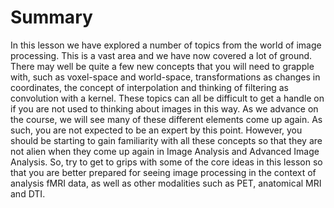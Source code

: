 # Summary

In this lesson we have explored a number of topics from the world of image processing. This is a vast area and we have now covered a lot of ground. There may well be quite a few new concepts that you will need to grapple with, such as voxel-space and world-space, transformations as changes in coordinates, the concept of interpolation and thinking of filtering as convolution with a kernel. These topics can all be difficult to get a handle on if you are not used to thinking about images in this way. As we advance on the course, we will see many of these different elements come up again. As such, you are not expected to be an expert by this point. However, you should be starting to gain familiarity with all these concepts so that they are not alien when they come up again in Image Analysis and Advanced Image Analysis. So, try to get to grips with some of the core ideas in this lesson so that you are better prepared for seeing image processing in the context of analysis fMRI data, as well as other modalities such as PET, anatomical MRI and DTI. 